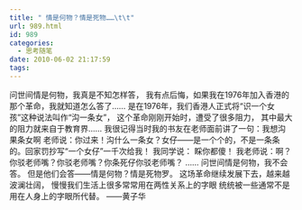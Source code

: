 ```yaml
---
title: " 情是何物？情是死物……\t\t"
url: 989.html
id: 989
categories:
  - 思考随笔
date: 2010-06-02 21:17:59
tags:
---
```


问世间情是何物，我真是不知怎样答， 我有点后悔，如果我在1976年加入香港的那个革命，我就知道怎么答了…… 是在1976年，我们香港人正式将“识一个女孩”这种说法叫作“沟一条女”， 这个革命刚刚开始时，遭受了很多阻力， 其中最大的阻力就来自于教育界…… 我很记得当时我的书友在老师面前讲了一句：我想沟果条女啊 老师说：你过来！沟什么一条女？女仔——是一个个的，不是一条条的。回家罚抄写“一个女仔”一千次给我！ 我同学说： 睬你都傻！ 我老师说：啊？你驳老师嘴？你驳老师嘴？你条死仔你驳老师嘴？ …… 问世间情是何物，我不会答。 但是他们会答——情是何物？情是死物罗。 这场革命继续发展下去，越来越波澜壮阔， 慢慢我们生活上很多常常用在两性关系上的字眼 统统被一些通常不是用在人身上的字眼所代替。 ——黄子华